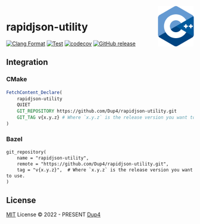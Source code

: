 <img align="right" width="96px" src="./assets/1200px_cpp_logo.svg.png">

# rapidjson-utility

[![Clang Format](https://github.com/Dup4/rapidjson-utility/workflows/Clang%20Format/badge.svg)](https://github.com/Dup4/rapidjson-utility/actions/workflows/clang_format.yml)
[![Test](https://github.com/Dup4/rapidjson-utility/workflows/Test/badge.svg)](https://github.com/Dup4/rapidjson-utility/actions/workflows/test.yml)
[![codecov](https://codecov.io/gh/Dup4/rapidjson-utility/branch/main/graph/badge.svg)](https://codecov.io/gh/Dup4/rapidjson-utility)
[![GitHub release](https://img.shields.io/github/release/Dup4/rapidjson-utility.svg)](https://GitHub.com/Dup4/rapidjson-utility/releases/)

## Integration

### CMake

```cmake
FetchContent_Declare(
    rapidjson-utility
    QUIET
    GIT_REPOSITORY https://github.com/Dup4/rapidjson-utility.git
    GIT_TAG v{x.y.z} # Where `x.y.z` is the release version you want to use.
)
```

### Bazel

```bazel
git_repository(
    name = "rapidjson-utility",
    remote = "https://github.com/Dup4/rapidjson-utility.git",
    tag = "v{x.y.z}",  # Where `x.y.z` is the release version you want to use.
)
```

## License

[MIT](./LICENSE) License © 2022 - PRESENT [Dup4][dup4]

[dup4]: https://github.com/Dup4
